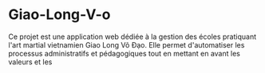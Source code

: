 # Giao-Long-V-o
Ce projet est une application web dédiée à la gestion des écoles pratiquant l'art martial vietnamien Giao Long Võ Đạo. Elle permet d'automatiser les processus administratifs et pédagogiques tout en mettant en avant les valeurs et les 
